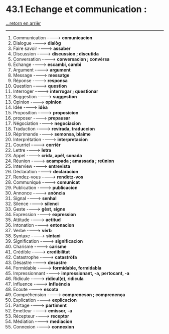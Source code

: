 # 43.1 Echange et communication : 

[...retorn en arrièr](../../../menu_fiches.md)

---

1. Communication  ----> **comunicacion**
2. Dialogue   ----> **dialòg**
3. Faire savoir ----> **assaber**
4. Discussion   ----> **discussion ; discutida**
5. Conversation   ----> **conversacion ; convèrsa**
6. Échange   ----> **escambi, cambi**
7. Argument   ----> **argument**
8. Message   ----> **messatge**
9.  Réponse   ----> **responsa**
10. Question   ----> **question**
11. Interroger ----> **interrogar ; questionar**
12. Suggestion ----> **suggestion**
13. Opinion   ----> **opinion**
14. Idée   ----> **idèa**
15. Proposition   ----> **proposicion**
16. proposer ----> **prepausar**
17. Négociation   ----> **negociacion**
18. Traduction   ----> **revirada, traduccion**
19. Réprimande ----> **semonsa, blaime**
20. Interprétation   ----> **interpretacion**
21. Courriel   ----> **corrièr**
22. Lettre   ----> **letra**
23. Appel   ----> **crida, apèl, sonada**
24. Réunion   ----> **acampada ; amassada ; reünion**
25. Interview   ----> **entrevista**
26. Déclaration   ----> **declaracion**
27. Rendez-vous ----> **rendètz-vos**
28. Communiqué   ----> **comunicat**
29. Publication   ----> **publicacion**
30. Annonce   ----> **anóncia**
31. Signal   ----> **senhal**
32. Silence   ----> **silenci**
33. Geste   ----> **gèst, signe**
34. Expression   ----> **expression**
35. Attitude   ----> **actitud**
36. Intonation   ----> **entonacion**
37. Verbe   ----> **vèrb**
38. Syntaxe   ----> **sintaxi**
39. Signification   ----> **significacion**
40. Charisme   ----> **carisme**
41. Crédible ----> **credibilitat**
42. Catastrophe ----> **catastròfa**
43. Désastre ----> **desastre**
44. Formidable ----> **formidable, formidabla**
45. Impressionnant ----> **impressionant, -a, pertocant, -a**
46. Ridicule ----> **ridicul(e), ridicula**
47. Influence   ----> **influéncia**
48. Ecoute   ----> **escota**
49. Compréhension   ----> **compreneson ; comprenença**
50. Explication   ----> **explicacion**
51. Partage   ----> **partiment**
52. Émetteur   ----> **emissor, -a**
53. Récepteur   ----> **receptor**
54. Médiation   ----> **mediacion**
55. Connexion  ----> **connexion**